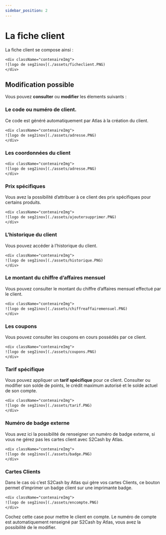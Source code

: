 ```yaml
---
sidebar_position: 2
---
```


# La fiche client


La fiche client se compose ainsi :

    <div className="contenaireImg">
    ![logo de seg2inov](./assets/ficheclient.PNG)
    </div>


## Modification possible

Vous pouvez **consulter** ou **modifier** les élements suivants :

### Le code ou numéro de client.

Ce code est généré automatiquement par Atlas à la création du client.

    <div className="contenaireImg">
    ![logo de seg2inov](./assets/adresse.PNG)
    </div>

### Les coordonnées du client


    <div className="contenaireImg">
    ![logo de seg2inov](./assets/adresse.PNG)
    </div>


### Prix spécifiques
Vous avez la possibilité d’attribuer à ce client des prix spécifiques pour certains produits.

    <div className="contenaireImg">
    ![logo de seg2inov](./assets/ajoutersupprimer.PNG)
    </div>


### L’historique du client


Vous pouvez accéder à l’historique du client.

    <div className="contenaireImg">
    ![logo de seg2inov](./assets/historique.PNG)
    </div>

### Le montant du chiffre d’affaires mensuel


Vous pouvez consulter le montant du chiffre d’affaires mensuel effectué par le client.

    <div className="contenaireImg">
    ![logo de seg2inov](./assets/chiffreaffairemensuel.PNG)
    </div>

### Les coupons

Vous pouvez consulter les coupons en cours possédés par ce client.

  
    <div className="contenaireImg">
    ![logo de seg2inov](./assets/coupons.PNG)
    </div>

### Tarif spécifique


Vous pouvez appliquer un **tarif spécifique** pour ce client.
Consulter ou modifier son solde de points, le crédit maximum autorisé et le solde actuel de son compte.

  
    <div className="contenaireImg">
    ![logo de seg2inov](./assets/tarif.PNG)
    </div>

### Numéro de badge externe


Vous avez ici la possibilité de renseigner un numéro de badge externe, si vous ne gérez pas les cartes client avec S2Cash by Atlas.


    <div className="contenaireImg">
    ![logo de seg2inov](./assets/badge.PNG)
    </div>

### Cartes Clients


Dans le cas où c’est S2Cash by Atlas qui gère vos cartes Clients, ce bouton permet d’imprimer un badge client sur une imprimante badge.


    <div className="contenaireImg">
    ![logo de seg2inov](./assets/encompte.PNG)
    </div>

Cochez cette case pour mettre le client en compte. Le numéro de compte est automatiquement renseigné par S2Cash by Atlas, vous avez la possibilité de le modifier.